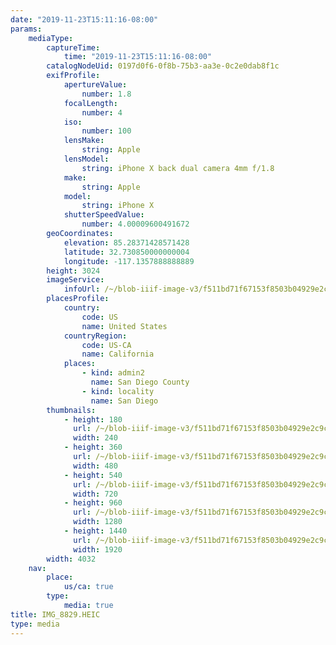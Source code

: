 ```yaml
---
date: "2019-11-23T15:11:16-08:00"
params:
    mediaType:
        captureTime:
            time: "2019-11-23T15:11:16-08:00"
        catalogNodeUid: 0197d0f6-0f8b-75b3-aa3e-0c2e0dab8f1c
        exifProfile:
            apertureValue:
                number: 1.8
            focalLength:
                number: 4
            iso:
                number: 100
            lensMake:
                string: Apple
            lensModel:
                string: iPhone X back dual camera 4mm f/1.8
            make:
                string: Apple
            model:
                string: iPhone X
            shutterSpeedValue:
                number: 4.00009600491672
        geoCoordinates:
            elevation: 85.28371428571428
            latitude: 32.730850000000004
            longitude: -117.1357888888889
        height: 3024
        imageService:
            infoUrl: /~/blob-iiif-image-v3/f511bd71f67153f8503b04929e2c9c82a6b2ae40d4adedf397103b65509be3a0/info.json
        placesProfile:
            country:
                code: US
                name: United States
            countryRegion:
                code: US-CA
                name: California
            places:
                - kind: admin2
                  name: San Diego County
                - kind: locality
                  name: San Diego
        thumbnails:
            - height: 180
              url: /~/blob-iiif-image-v3/f511bd71f67153f8503b04929e2c9c82a6b2ae40d4adedf397103b65509be3a0/full/240%2C180/0/default.jpg
              width: 240
            - height: 360
              url: /~/blob-iiif-image-v3/f511bd71f67153f8503b04929e2c9c82a6b2ae40d4adedf397103b65509be3a0/full/480%2C360/0/default.jpg
              width: 480
            - height: 540
              url: /~/blob-iiif-image-v3/f511bd71f67153f8503b04929e2c9c82a6b2ae40d4adedf397103b65509be3a0/full/720%2C540/0/default.jpg
              width: 720
            - height: 960
              url: /~/blob-iiif-image-v3/f511bd71f67153f8503b04929e2c9c82a6b2ae40d4adedf397103b65509be3a0/full/1280%2C960/0/default.jpg
              width: 1280
            - height: 1440
              url: /~/blob-iiif-image-v3/f511bd71f67153f8503b04929e2c9c82a6b2ae40d4adedf397103b65509be3a0/full/1920%2C1440/0/default.jpg
              width: 1920
        width: 4032
    nav:
        place:
            us/ca: true
        type:
            media: true
title: IMG_8829.HEIC
type: media
---
```

